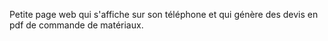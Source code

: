Petite page web qui s'affiche sur son téléphone et qui génère des devis en pdf de commande de matériaux.
